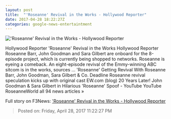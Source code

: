 ```yaml
---
layout: post
title:  "'Roseanne' Revival in the Works - Hollywood Reporter"
date: 2017-04-28 18:22:27Z
categories: google-news-entertaintment
---
```


!['Roseanne' Revival in the Works - Hollywood Reporter](http://cdn3.thr.com/sites/default/files/2017/04/roseanne_44_-_h_2017.jpg)

Hollywood Reporter 'Roseanne' Revival in the Works Hollywood Reporter Roseanne Barr, John Goodman and Sara Gilbert are onboard for the 8-episode project, which is currently being shopped to networks. Roseanne is eyeing a comeback. An eight-episode revival of the Emmy-winning ABC sitcom is in the works, sources ... 'Roseanne' Getting Revival With Roseanne Barr, John Goodman, Sara Gilbert & Co. Deadline Roseanne revival speculation kicks up with original cast EW.com (blog) 20 Years Later! John Goodman & Sara Gilbert in Hilarious 'Roseanne' Spoof - YouTube YouTube RoseanneWorld all 94 news articles »


Full story on F3News: ['Roseanne' Revival in the Works - Hollywood Reporter](http://www.f3nws.com/n/a2kGd)

> Posted on: Friday, April 28, 2017 11:22:27 PM
